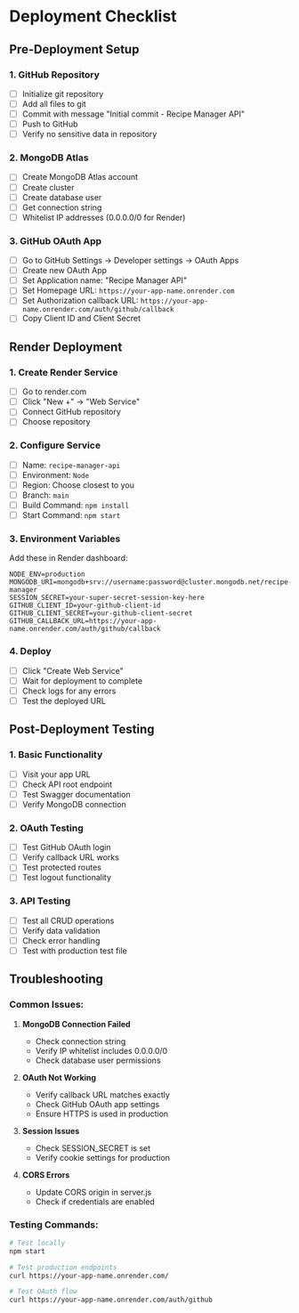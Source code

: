 # Deployment Checklist

## Pre-Deployment Setup

### 1. GitHub Repository
- [ ] Initialize git repository
- [ ] Add all files to git
- [ ] Commit with message "Initial commit - Recipe Manager API"
- [ ] Push to GitHub
- [ ] Verify no sensitive data in repository

### 2. MongoDB Atlas
- [ ] Create MongoDB Atlas account
- [ ] Create cluster
- [ ] Create database user
- [ ] Get connection string
- [ ] Whitelist IP addresses (0.0.0.0/0 for Render)

### 3. GitHub OAuth App
- [ ] Go to GitHub Settings → Developer settings → OAuth Apps
- [ ] Create new OAuth App
- [ ] Set Application name: "Recipe Manager API"
- [ ] Set Homepage URL: `https://your-app-name.onrender.com`
- [ ] Set Authorization callback URL: `https://your-app-name.onrender.com/auth/github/callback`
- [ ] Copy Client ID and Client Secret

## Render Deployment

### 1. Create Render Service
- [ ] Go to render.com
- [ ] Click "New +" → "Web Service"
- [ ] Connect GitHub repository
- [ ] Choose repository

### 2. Configure Service
- [ ] Name: `recipe-manager-api`
- [ ] Environment: `Node`
- [ ] Region: Choose closest to you
- [ ] Branch: `main`
- [ ] Build Command: `npm install`
- [ ] Start Command: `npm start`

### 3. Environment Variables
Add these in Render dashboard:
```
NODE_ENV=production
MONGODB_URI=mongodb+srv://username:password@cluster.mongodb.net/recipe-manager
SESSION_SECRET=your-super-secret-session-key-here
GITHUB_CLIENT_ID=your-github-client-id
GITHUB_CLIENT_SECRET=your-github-client-secret
GITHUB_CALLBACK_URL=https://your-app-name.onrender.com/auth/github/callback
```

### 4. Deploy
- [ ] Click "Create Web Service"
- [ ] Wait for deployment to complete
- [ ] Check logs for any errors
- [ ] Test the deployed URL

## Post-Deployment Testing

### 1. Basic Functionality
- [ ] Visit your app URL
- [ ] Check API root endpoint
- [ ] Test Swagger documentation
- [ ] Verify MongoDB connection

### 2. OAuth Testing
- [ ] Test GitHub OAuth login
- [ ] Verify callback URL works
- [ ] Test protected routes
- [ ] Test logout functionality

### 3. API Testing
- [ ] Test all CRUD operations
- [ ] Verify data validation
- [ ] Check error handling
- [ ] Test with production test file

## Troubleshooting

### Common Issues:
1. **MongoDB Connection Failed**
   - Check connection string
   - Verify IP whitelist includes 0.0.0.0/0
   - Check database user permissions

2. **OAuth Not Working**
   - Verify callback URL matches exactly
   - Check GitHub OAuth app settings
   - Ensure HTTPS is used in production

3. **Session Issues**
   - Check SESSION_SECRET is set
   - Verify cookie settings for production

4. **CORS Errors**
   - Update CORS origin in server.js
   - Check if credentials are enabled

### Testing Commands:
```bash
# Test locally
npm start

# Test production endpoints
curl https://your-app-name.onrender.com/

# Test OAuth flow
curl https://your-app-name.onrender.com/auth/github
```
